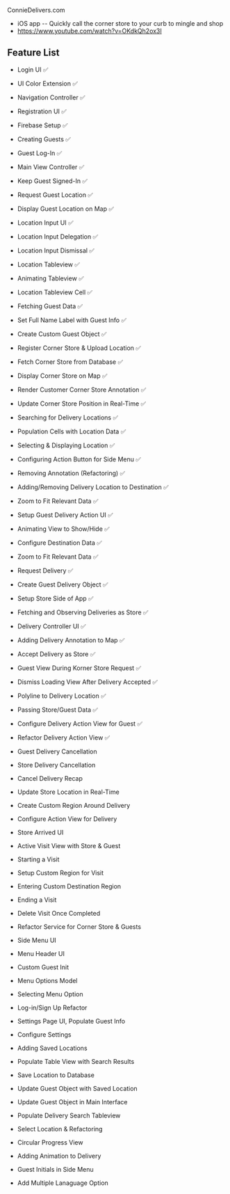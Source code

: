 ConnieDelivers.com

* iOS app -- Quickly call the corner store to your curb to mingle and shop
* https://www.youtube.com/watch?v=OKdkQh2ox3I

## Feature List

* Login UI :white_check_mark:
* UI Color Extension :white_check_mark:
* Navigation Controller :white_check_mark:
* Registration UI :white_check_mark:

* Firebase Setup :white_check_mark:
* Creating Guests :white_check_mark:
* Guest Log-In :white_check_mark:
* Main View Controller :white_check_mark:
* Keep Guest Signed-In :white_check_mark:

* Request Guest Location :white_check_mark:
* Display Guest Location on Map :white_check_mark:

* Location Input UI :white_check_mark:
* Location Input Delegation :white_check_mark:
* Location Input Dismissal :white_check_mark:
* Location Tableview  :white_check_mark:
* Animating Tableview  :white_check_mark:
* Location Tableview Cell  :white_check_mark:

* Fetching Guest Data :white_check_mark:
* Set Full Name Label with Guest Info :white_check_mark:
* Create Custom Guest Object :white_check_mark:
* Register Corner Store & Upload Location :white_check_mark:
* Fetch Corner Store from Database :white_check_mark:
* Display Corner Store on Map :white_check_mark:
* Render Customer Corner Store Annotation :white_check_mark:
* Update Corner Store Position in Real-Time :white_check_mark:

* Searching for Delivery Locations :white_check_mark:
* Population Cells with Location Data :white_check_mark:
* Selecting & Displaying Location :white_check_mark:
* Configuring Action Button for Side Menu :white_check_mark:
* Removing Annotation (Refactoring) :white_check_mark:
* Adding/Removing Delivery Location to Destination :white_check_mark:
* Zoom to Fit Relevant Data :white_check_mark:

* Setup Guest Delivery Action UI :white_check_mark:
* Animating View to Show/Hide :white_check_mark:
* Configure Destination Data :white_check_mark:
* Zoom to Fit Relevant Data :white_check_mark:

* Request Delivery :white_check_mark:
* Create Guest Delivery Object :white_check_mark:
* Setup Store Side of App :white_check_mark:

* Fetching and Observing Deliveries as Store :white_check_mark:
* Delivery Controller UI :white_check_mark:
* Adding Delivery Annotation to Map :white_check_mark:
* Accept Delivery as Store :white_check_mark:

* Guest View During Korner Store Request :white_check_mark:
* Dismiss Loading View After Delivery Accepted :white_check_mark:

* Polyline to Delivery Location :white_check_mark:
* Passing Store/Guest Data :white_check_mark:
* Configure Delivery Action View for Guest :white_check_mark:
* Refactor Delivery Action View :white_check_mark:

* Guest Delivery Cancellation
* Store Delivery Cancellation
* Cancel Delivery Recap

* Update Store Location in Real-Time
* Create Custom Region Around Delivery
* Configure Action View for Delivery
* Store Arrived UI
* Active Visit View with Store & Guest
* Starting a Visit
* Setup Custom Region for Visit
* Entering Custom Destination Region
* Ending a Visit
* Delete Visit Once Completed

* Refactor Service for Corner Store & Guests

* Side Menu UI
* Menu Header UI
* Custom Guest Init
* Menu Options Model
* Selecting Menu Option
* Log-in/Sign Up Refactor

* Settings Page UI, Populate Guest Info

* Configure Settings
* Adding Saved Locations
* Populate Table View with Search Results
* Save Location to Database
* Update Guest Object with Saved Location
* Update Guest Object in Main Interface
* Populate Delivery Search Tableview
* Select Location & Refactoring

* Circular Progress View
* Adding Animation to Delivery
* Guest Initials in Side Menu
* Add Multiple Lanaguage Option
